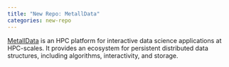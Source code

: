 ```yaml
---
title: "New Repo: MetallData"
categories: new-repo
---
```


[MetallData](https://github.com/LLNL/metalldata) is an HPC platform for interactive data science applications at HPC-scales. It provides an ecosystem for persistent distributed data structures, including algorithms, interactivity, and storage.
